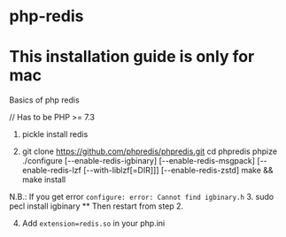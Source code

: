 # php-redis
# This installation guide is only for mac

Basics of php redis

// Has to be PHP >= 7.3
1. pickle install redis

2. git clone https://github.com/phpredis/phpredis.git
cd phpredis
phpize
./configure [--enable-redis-igbinary] [--enable-redis-msgpack] [--enable-redis-lzf [--with-liblzf[=DIR]]] [--enable-redis-zstd]
make && make install

N.B.: If you get error `configure: error: Cannot find igbinary.h`
3. sudo pecl install igbinary
** Then restart from step 2.

4. Add `extension=redis.so` in your php.ini
